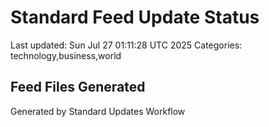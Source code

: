 # Standard Feed Update Status
Last updated: Sun Jul 27 01:11:28 UTC 2025
Categories: technology,business,world

## Feed Files Generated

Generated by Standard Updates Workflow
